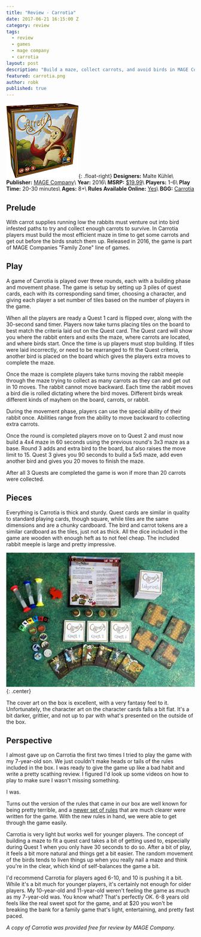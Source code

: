 ```yaml
---
title: "Review - Carrotia"
date: 2017-06-21 16:15:00 Z
category: review
tags:
  - review
  - games
  - mage company
  - carrotia
layout: post
description: "Build a maze, collect carrots, and avoid birds in MAGE Company's Carrotia."
featured: carrotia.png                                                                 
author: robk
published: true
---
```


![Carrotia](/images/carrotia/cover.png){: .float-right}
**Designers:** Malte Kühle\\
**Publisher:** [MAGE Company](http://magecompanygames.com)\\
**Year:** 2016\\
**MSRP:** [$19.99](http://magecompanygames.com/shop/carrotia/)\\
**Players:** 1-6\\
**Play Time:** 20-30 minutes\\
**Ages:** 8+\\
**Rules Available Online:** [Yes](https://boardgamegeek.com/filepage/129974/english-rules)\\
**BGG:** [Carrotia](https://boardgamegeek.com/boardgame/191041/carrotia)

<h2>Prelude</h2>

With carrot supplies running low the rabbits must venture out into bird infested paths to try and collect enough carrots to survive. In Carrotia players must build the most efficient maze in time to get some carrots and get out before the birds snatch them up. Released in 2016, the game is part of MAGE Companies "Family Zone" line of games.

<h2>Play</h2>

A game of Carrotia is played over three rounds, each with a building phase and movement phase. The game is setup by setting up 3 piles of quest cards, each with its corresponding sand timer, choosing a character, and giving each player a set number of tiles based on the number of players in the game.

When all the players are ready a Quest 1 card is flipped over, along with the 30-second sand timer. Players now take turns placing tiles on the board to best match the criteria laid out on the Quest card. The Quest card will show you where the rabbit enters and exits the maze, where carrots are located, and where birds start. Once the time is up players must stop building. If tiles were laid incorrectly, or need to be rearranged to fit the Quest criteria, another bird is placed on the board which gives the players extra moves to complete the maze.

Once the maze is complete players take turns moving the rabbit meeple through the maze trying to collect as many carrots as they can and get out in 10 moves. The rabbit cannot move backward. Each time the rabbit moves a bird die is rolled dictating where the bird moves. Different birds wreak different kinds of mayhem on the board, carrots, or rabbit.

During the movement phase, players can use the special ability of their rabbit once. Abilities range from the ability to move backward to collecting extra carrots.

Once the round is completed players move on to Quest 2 and must now build a 4x4 maze in 60 seconds using the previous round's 3x3 maze as a base. Round 3 adds and extra bird to the board, but also raises the move limit to 15. Quest 3 gives you 90 seconds to build a 5x5 maze, add even another bird and gives you 20 moves to finish the maze.

After all 3 Quests are completed the game is won if more than 20 carrots were collected.

<h2>Pieces</h2>

Everything is Carrotia is thick and sturdy. Quest cards are similar in quality to standard playing cards, though square, while tiles are the same dimensions and are a chunky cardboard. The bird and carrot tokens are a similar cardboard as the tiles, just not as thick. All the dice included in the game are wooden with enough heft as to not feel cheap. The included rabbit meeple is large and pretty impressive.

![Carrotia Pieces](/images/carrotia/pieces.jpg){: .center}

The cover art on the box is excellent, with a very fantasy feel to it. Unfortunately, the character art on the character cards falls a bit flat. It's a bit darker, grittier, and not up to par with what's presented on the outside of the box.

<h2>Perspective</h2>

I almost gave up on Carrotia the first two times I tried to play the game with my 7-year-old son. We just couldn't make heads or tails of the rules included in the box. I was ready to give the game up like a bad habit and write a pretty scathing review. I figured I'd look up some videos on how to play to make sure I wasn't missing something.

I was.

Turns out the version of the rules that came in our box are well known for being pretty terrible, and a [newer set of rules](https://boardgamegeek.com/filepage/129974/english-rules) that are much clearer were written for the game. With the new rules in hand, we were able to get through the game easily.

Carrotia is very light but works well for younger players. The concept of building a maze to fit a quest card takes a bit of getting used to, especially during Quest 1 when you only have 30 seconds to do so. After a bit of play, it feels a bit more natural and things get a bit easier. The random movement of the birds tends to liven things up when you really nail a maze and think you're in the clear, which kind of self-balances the game a bit.

I'd recommend Carrotia for players aged 6-10, and 10 is pushing it a bit. While it's a bit much for younger players, it's certainly not enough for older players. My 10-year-old and 11-year-old weren't feeling the game as much as my 7-year-old was. You know what? That's perfectly OK. 6-8 years old feels like the real sweet spot for the game, and at $20 you won't be breaking the bank for a family game that's light, entertaining, and pretty fast paced.

*A copy of Carrotia was provided free for review by MAGE Company.*
